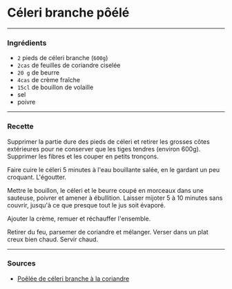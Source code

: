 # Céleri branche pôélé

---

### Ingrédients

* `2` pieds de céleri branche (`600g`)
* `2cas` de feuilles de coriandre ciselée
* `20 g` de beurre
* `4cas` de crème fraîche
* `15cl` de bouillon de volaille
* sel
* poivre

---

### Recette

Supprimer la partie dure des pieds de céleri et retirer les grosses côtes extérieures pour ne conserver que les tiges tendres (environ 600g). Supprimer les fibres et les couper en petits tronçons.

Faire cuire le céleri 5 minutes à l'eau bouillante salée, en le gardant un peu croquant. L'égoutter.

Mettre le bouillon, le céleri et le beurre coupé en morceaux dans une sauteuse, poivrer et amener à ébullition. Laisser mijoter 5 à 10 minutes sans couvrir, jusqu'à ce que presque tout le jus soit évaporé.

Ajouter la crème, remuer et réchauffer l'ensemble.

Retirer du feu, parsemer de coriandre et mélanger. Verser dans un plat creux bien chaud. Servir chaud.

---

### Sources

* [Poêlée de céleri branche à la coriandre](https://www.marieclaire.fr/cuisine/poelee-de-celeri-branche-a-la-coriandre,1201558.asp)
